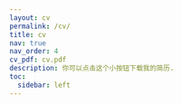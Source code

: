```yaml
---
layout: cv
permalink: /cv/
title: cv
nav: true
nav_order: 4
cv_pdf: cv.pdf
description: 你可以点击这个小按钮下载我的简历.
toc:
  sidebar: left
---
```

